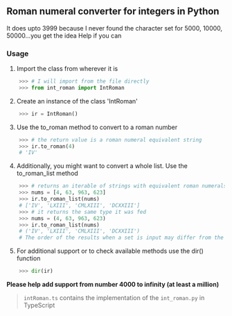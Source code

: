 ## Roman numeral converter for integers in Python
It does upto 3999 because I never found the character set for 5000, 10000, 50000...you get the idea Help if you can

### Usage
1. Import the class from wherever it is
```python
	>>> # I will import from the file directly
	>>> from int_roman import IntRoman
```

2. Create an instance of the class 'IntRoman'
```python
	>>> ir = IntRoman()
```

3. Use the to_roman method to convert to a roman number
```python
	>>> # the return value is a roman numeral equivalent string
	>>> ir.to_roman(4)
	# 'IV'
```

4. Additionally, you might want to convert a whole list. Use the to_roman_list method
```python
	>>> # returns an iterable of strings with equivalent roman numerals to the input string at the same index
	>>> nums = [4, 63, 963, 623]
	>>> ir.to_roman_list(nums)
	# ['IV', 'LXIII', 'CMLXIII', 'DCXXIII']
	>>> # it returns the same type it was fed
	>>> nums = (4, 63, 963, 623)
	>>> ir.to_roman_list(nums)
	# ('IV', 'LXIII', 'CMLXIII', 'DCXXIII')
	# The order of the results when a set is input may differ from the input
```

5. For additional support or to check available methods use the dir() function
```python
	>>> dir(ir)
```
__Please help add support from number 4000 to infinity (at least a million)__

> `intRoman.ts` contains the implementation of the `int_roman.py` in TypeScript